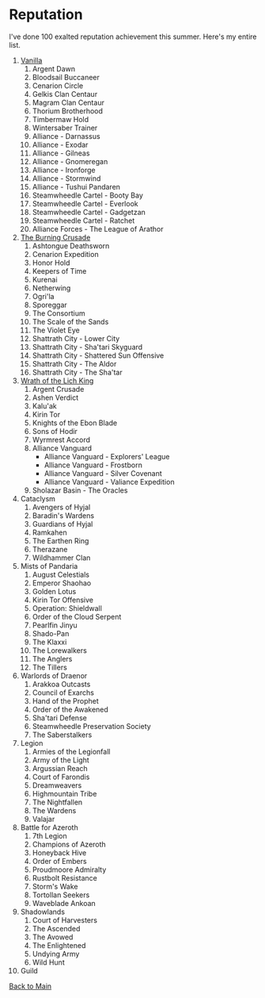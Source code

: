 # Reputation

I've done 100 exalted reputation achievement this summer. Here's my entire list.

1.  [Vanilla](https://david-dhc.github.io/World-of-Warcraft/Reputation/Vanilla.html)
    1.  Argent Dawn
    2.  Bloodsail Buccaneer
    3.  Cenarion Circle
    4.  Gelkis Clan Centaur
    5.  Magram Clan Centaur
    6.  Thorium Brotherhood
    7.  Timbermaw Hold
    8.  Wintersaber Trainer
    9.  Alliance - Darnassus
    10.  Alliance - Exodar
    11.  Alliance - Gilneas
    12.  Alliance - Gnomeregan
    13.  Alliance - Ironforge
    14.  Alliance - Stormwind
    15.  Alliance - Tushui Pandaren
    16.  Steamwheedle Cartel - Booty Bay
    17.  Steamwheedle Cartel - Everlook
    18.  Steamwheedle Cartel - Gadgetzan
    19.  Steamwheedle Cartel - Ratchet
    20.  Alliance Forces - The League of Arathor
2.  [The Burning Crusade](https://david-dhc.github.io/World-of-Warcraft/Reputation/TBC.html)
    1.  Ashtongue Deathsworn
    2.  Cenarion Expedition
    3.  Honor Hold
    4.  Keepers of Time
    5.  Kurenai
    6.  Netherwing
    7.  Ogri'la
    8.  Sporeggar
    9.  The Consortium
    10.  The Scale of the Sands
    11.  The Violet Eye
    12.  Shattrath City - Lower City
    13.  Shattrath City - Sha'tari Skyguard
    14.  Shattrath City - Shattered Sun Offensive
    15.  Shattrath City - The Aldor
    16.  Shattrath City - The Sha'tar
3.  [Wrath of the Lich King](https://david-dhc.github.io/World-of-Warcraft/Reputation/WLK.html)
    1.  Argent Crusade
    2.  Ashen Verdict
    3.  Kalu'ak
    4.  Kirin Tor
    5.  Knights of the Ebon Blade
    6.  Sons of Hodir
    7.  Wyrmrest Accord
    8.  Alliance Vanguard
        -   Alliance Vanguard - Explorers' League
        -   Alliance Vanguard - Frostborn
        -   Alliance Vanguard - Silver Covenant
        -   Alliance Vanguard - Valiance Expedition
    9.  Sholazar Basin - The Oracles
4.  Cataclysm
    1.  Avengers of Hyjal
    2.  Baradin's Wardens
    3.  Guardians of Hyjal
    4.  Ramkahen
    5.  The Earthen Ring
    6.  Therazane
    7.  Wildhammer Clan
5.  Mists of Pandaria 
    1.  August Celestials
    2.  Emperor Shaohao
    3.  Golden Lotus
    4.  Kirin Tor Offensive
    5.  Operation: Shieldwall
    6.  Order of the Cloud Serpent
    7.  Pearlfin Jinyu
    8.  Shado-Pan
    9.  The Klaxxi
    10.  The Lorewalkers
    11.  The Anglers
    12.  The Tillers
6.  Warlords of Draenor
    1.  Arakkoa Outcasts
    2.  Council of Exarchs
    3.  Hand of the Prophet
    4.  Order of the Awakened
    5.  Sha'tari Defense
    6.  Steamwheedle Preservation Society
    7.  The Saberstalkers
7.  Legion
    1.  Armies of the Legionfall
    2.  Army of the Light
    3.  Argussian Reach
    4.  Court of Farondis
    5.  Dreamweavers
    6.  Highmountain Tribe
    7.  The Nightfallen
    8.  The Wardens
    9.  Valajar
8.  Battle for Azeroth
    1.  7th Legion
    2.  Champions of Azeroth
    3.  Honeyback Hive
    4.  Order of Embers
    5.  Proudmoore Admiralty
    6.  Rustbolt Resistance
    7.  Storm's Wake
    8.  Tortollan Seekers
    9.  Waveblade Ankoan
9.  Shadowlands 
    1.  Court of Harvesters
    2.  The Ascended
    3.  The Avowed
    4.  The Enlightened
    5.  Undying Army
    6.  Wild Hunt
10.  Guild

[Back to Main](https://david-dhc.github.io/World-of-Warcraft)
